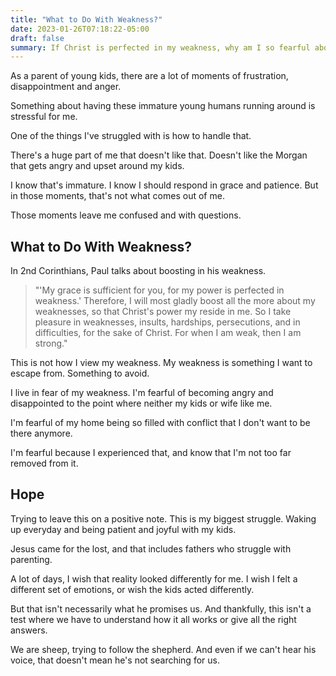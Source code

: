 ```yaml
---
title: "What to Do With Weakness?"
date: 2023-01-26T07:18:22-05:00
draft: false
summary: If Christ is perfected in my weakness, why am I so fearful about it?
---
```


As a parent of young kids, there are a lot of moments of frustration, disappointment and anger.

Something about having these immature young humans running around is stressful for me.

One of the things I've struggled with is how to handle that.

There's a huge part of me that doesn't like that. Doesn't like the Morgan that gets angry and upset around my kids.

I know that's immature. I know I should respond in grace and patience. But in those moments, that's not what comes out of me.

Those moments leave me confused and with questions.

## What to Do With Weakness?

In 2nd Corinthians, Paul talks about boosting in his weakness.

> "'My grace is sufficient for you, for my power is perfected in weakness.' Therefore, I will most gladly boost all the more about my weaknesses, so that Christ's power my reside in me. So I take pleasure in weaknesses, insults, hardships, persecutions, and in difficulties, for the sake of Christ. For when I am weak, then I am strong."

This is not how I view my weakness. My weakness is something I want to escape from. Something to avoid.

I live in fear of my weakness. I'm fearful of becoming angry and disappointed to the point where neither my kids or wife like me.

I'm fearful of my home being so filled with conflict that I don't want to be there anymore.

I'm fearful because I experienced that, and know that I'm not too far removed from it.

## Hope

Trying to leave this on a positive note. This is my biggest struggle. Waking up everyday and being patient and joyful with my kids.

Jesus came for the lost, and that includes fathers who struggle with parenting.

A lot of days, I wish that reality looked differently for me. I wish I felt a different set of emotions, or wish the kids acted differently.

But that isn't necessarily what he promises us. And thankfully, this isn't a test where we have to understand how it all works or give all the right answers.

We are sheep, trying to follow the shepherd. And even if we can't hear his voice, that doesn't mean he's not searching for us.
